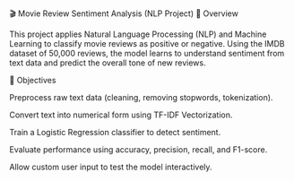🎬 Movie Review Sentiment Analysis (NLP Project)
📌 Overview

This project applies Natural Language Processing (NLP) and Machine Learning to classify movie reviews as positive or negative. Using the IMDB dataset of 50,000 reviews, the model learns to understand sentiment from text data and predict the overall tone of new reviews.

🎯 Objectives

Preprocess raw text data (cleaning, removing stopwords, tokenization).

Convert text into numerical form using TF-IDF Vectorization.

Train a Logistic Regression classifier to detect sentiment.

Evaluate performance using accuracy, precision, recall, and F1-score.

Allow custom user input to test the model interactively.
